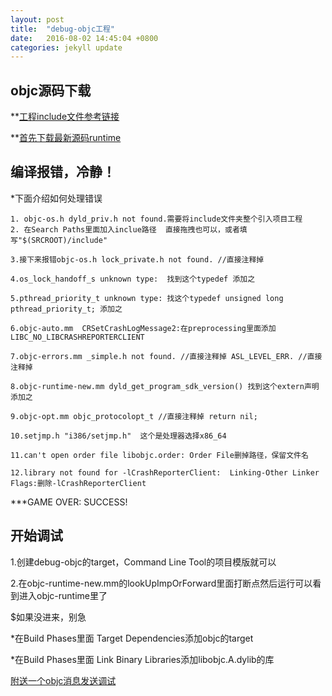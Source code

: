 ```yaml
---
layout: post
title:  "debug-objc工程"
date:   2016-08-02 14:45:04 +0800
categories: jekyll update
---
```


##  objc源码下载

**[工程include文件参考链接](https://github.com/RetVal/objc-runtime)

**[首先下载最新源码runtime](http://opensource.apple.com//tarballs/objc4/)

##	编译报错，冷静！

*下面介绍如何处理错误

	1. objc-os.h dyld_priv.h not found.需要将include文件夹整个引入项目工程
	2. 在Search Paths里面加入inclue路径  直接拖拽也可以，或者填写"$(SRCROOT)/include"

	3.接下来报错objc-os.h lock_private.h not found. //直接注释掉

	4.os_lock_handoff_s unknown type:  找到这个typedef 添加之

	5.pthread_priority_t unknown type: 找这个typedef unsigned long pthread_priority_t; 添加之

	6.objc-auto.mm  CRSetCrashLogMessage2:在preprocessing里面添加LIBC_NO_LIBCRASHREPORTERCLIENT

	7.objc-errors.mm _simple.h not found. //直接注释掉 ASL_LEVEL_ERR. //直接注释掉

	8.objc-runtime-new.mm dyld_get_program_sdk_version() 找到这个extern声明 添加之

	9.objc-opt.mm objc_protocolopt_t //直接注释掉 return nil;

	10.setjmp.h "i386/setjmp.h"  这个是处理器选择x86_64

	11.can't open order file libobjc.order: Order File删掉路径，保留文件名

	12.library not found for -lCrashReporterClient:  Linking-Other Linker Flags:删除-lCrashReporterClient

***GAME OVER: SUCCESS!

##	开始调试

1.创建debug-objc的target，Command Line Tool的项目模版就可以

2.在objc-runtime-new.mm的lookUpImpOrForward里面打断点然后运行可以看到进入objc-runtime里了

$如果没进来，别急

*在Build Phases里面 Target Dependencies添加objc的target

*在Build Phases里面 Link Binary Libraries添加libobjc.A.dylib的库

[附送一个objc消息发送调试](http://www.open-open.com/lib/view/open1461650361464.html)

